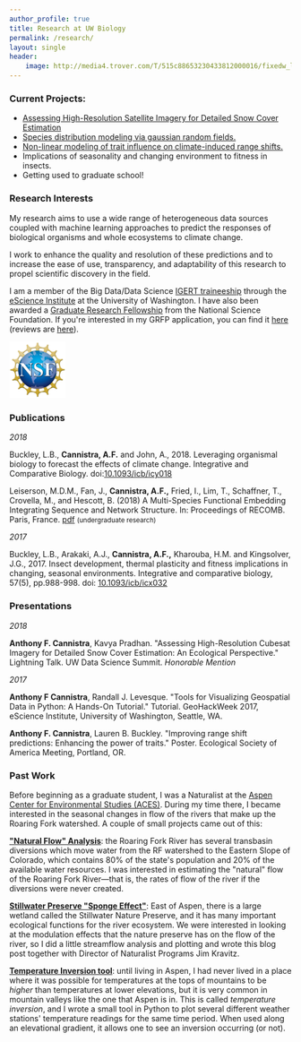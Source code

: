 ```yaml
---
author_profile: true
title: Research at UW Biology
permalink: /research/
layout: single
header:
    image: http://media4.trover.com/T/515c88653230433812000016/fixedw_large_4x.jpg
---
```

### Current Projects:
*   [Assessing High-Resolution Satellite Imagery for Detailed Snow Cover Estimation](https://github.com/acannistra/planet-snowcover)
*   [Species distribution modeling via gaussian random fields.](https://github.com/acannistra/SDMpriors/)
*   [Non-linear modeling of trait influence on climate-induced range shifts.](https://github.com/HuckleyLab/cc_traits)
*   Implications of seasonality and changing environment to fitness in insects.
*   Getting used to graduate school!

### Research Interests

My research aims to use a wide range of heterogeneous data sources coupled with machine learning approaches to predict the responses of biological organisms and whole ecosystems to climate change.

I work to enhance the quality and resolution of these predictions and to increase the ease of use, transparency, and adaptability of this research to propel scientific discovery in the field. 

I am a member of the Big Data/Data Science [IGERT traineeship](http://escience.washington.edu/education/phd/igert-in-big-data-and-data-science/) through the [eScience Institute](http://escience.washington.edu) at the University of Washington. I have also been awarded a [Graduate Research Fellowship](http://www.nsfgrfp.org) from the National Science Foundation. If you're interested in my GRFP application, you can find it [here](/assets/cannistra-grfp-2017.pdf) (reviews are [here](/assets/cannistra-nsf-grfp-reviews.pdf)).

<img src="/assets/images/nsf-logo.png" width="100"/>

### Publications

*2018*

Buckley, L.B., **Cannistra, A.F.** and John, A., 2018. Leveraging organismal biology to forecast the effects of climate change. Integrative and Comparative Biology. doi:[10.1093/icb/icy018](https://doi.org/10.1093/icb/icy018)

Leiserson, M.D.M., Fan, J., **Cannistra, A.F.,** Fried, I., Lim, T.,  Schaffner, T., Crovella, M., and Hescott, B. (2018) A Multi-Species Functional Embedding Integrating Sequence and Network Structure. In: Proceedings of RECOMB. Paris, France. [pdf](http://www.cs.bu.edu/faculty/crovella/paper-archive/recomb18-handl.pdf) <small>(undergraduate research)</small>

*2017*

Buckley, L.B., Arakaki, A.J., **Cannistra, A.F.,** Kharouba, H.M. and Kingsolver, J.G., 2017. Insect development, thermal plasticity and fitness implications in changing, seasonal environments. Integrative and comparative biology, 57(5), pp.988-998. doi: [10.1093/icb/icx032](https://doi.org/10.1093/icb/icx032)

### Presentations

*2018*

**Anthony F. Cannistra**, Kavya Pradhan. "Assessing High-Resolution Cubesat Imagery for Detailed Snow Cover Estimation: An Ecological Perspective." Lightning Talk. UW Data Science Summit. *Honorable Mention*

*2017*

**Anthony F Cannistra**, Randall J. Levesque. "Tools for Visualizing Geospatial Data in Python: A Hands-On Tutorial." Tutorial. GeoHackWeek 2017, eScience Institute, University of Washington, Seattle, WA.

**Anthony F. Cannistra**, Lauren B. Buckley. "Improving range shift predictions: Enhancing the power of traits." Poster. Ecological Society of America Meeting, Portland, OR.

### Past Work

Before beginning as a graduate student, I was a Naturalist at the [Aspen Center for Environmental Studies (ACES)](http://www.aspennature.org). During my time there, I became interested in the seasonal changes in flow of the rivers that make up the Roaring Fork watershed. A couple of small projects came out of this:

**["Natural Flow" Analysis](http://anthonycannistra.com/riverdiversion/)**: the Roaring Fork River has several transbasin diversions which move water from the RF watershed to the Eastern Slope of Colorado, which contains 80% of the state's population and 20% of the available water resources. I was interested in estimating the "natural" flow of the Roaring Fork River––that is, the rates of flow of the river if the diversions were never created. 

**[Stillwater Preserve "Sponge Effect"](http://www.aspennature.org/blog/native-flows-and-functions-north-star-nature-preserve)**: East of Aspen, there is a large wetland called the Stillwater Nature Preserve, and it has many important ecological functions for the river ecosystem. We were interested in looking at the modulation effects that the nature preserve has on the flow of the river, so I did a little streamflow analysis and plotting and wrote this blog post together with Director of Naturalist Programs Jim Kravitz. 

**[Temperature Inversion tool](https://github.com/acannistra/valleyinversion)**: until living in Aspen, I had never lived in a place where it was possible for temperatures at the tops of mountains to be *higher* than temperatures at lower elevations, but it is very common in mountain valleys like the one that Aspen is in. This is called *temperature inversion*, and I wrote a small tool in Python to plot several different weather stations' temperature readings for the same time period. When used along an elevational gradient, it allows one to see an inversion occurring (or not). 
